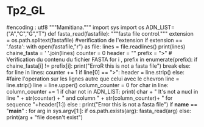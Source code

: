 # Tp2_GL
#encoding : utf8
"""Mamitiana."""
import sys
import os
ADN_LIST=("A","C","G","T")
def fasta_read(fastafile):
    """fasta file control."""
    extension = os.path.splitext(fastafile) #verification de l'extension
    if extension == '.fasta':
        with open(fastafile,"r") as file:
            lines = file.readlines()
            print(lines)
            chaine_fasta = ' '.join(lines)
            counter = 0
            header = ""
            prefix = ">" # Verification du contenu du fichier FASTA
            for i , prefix in enumerate(prefix):
                if chaine_fasta[i] != prefix[i]:
                    print("ErroR this is not a fasta file")
                    break
            else:
                for line in lines:
                    counter += 1
                    if line[0] == ">":
                        header = line.strip()
                    else: #faire l'operation sur les lignes autre que celui avec le chevron
                        line = line.strip()
                        line = line.upper()
                        column_counter = 0
                        for char in line:
                            column_counter += 1
                            if char not in ADN_LIST:
                                print( char  + " It's not a nucl in line " + str(counter) +
                                " and column " + str(column_counter)+ " for sequence "+header[1:])
    else :
        print("Error this is not a fasta file")
if __name__ == "__main__" :
    for arg in sys.argv[1:]:
        if os.path.exists(arg):
            fasta_read(arg)
        else:
            print(arg + "file doesn't exist")
